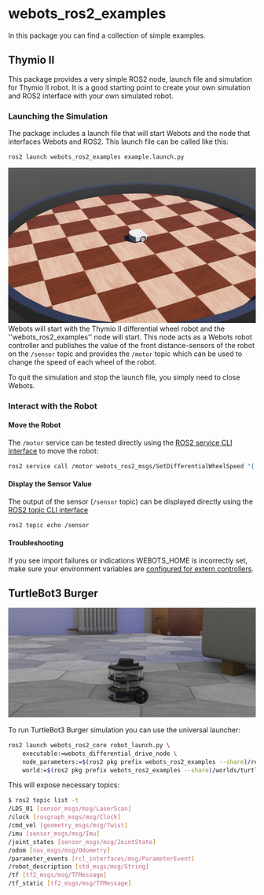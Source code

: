 # webots_ros2_examples

In this package you can find a collection of simple examples.

## Thymio II

This package provides a very simple ROS2 node, launch file and simulation for Thymio II robot. It is a good starting point to create your own simulation and ROS2 interface with your own simulated robot.

### Launching the Simulation
The package includes a launch file that will start Webots and the node that interfaces Webots and ROS2. This launch file can be called like this:

```bash
ros2 launch webots_ros2_examples example.launch.py
```
![Thymio II in Webots](./assets/ros_example.png) Webots will start with the Thymio II differential wheel robot and the ''webots_ros2_examples'' node will start. This node acts as a Webots robot controller and publishes the value of the front distance-sensors of the robot on the `/sensor` topic and provides the `/motor` topic which can be used to change the speed of each wheel of the robot.

To quit the simulation and stop the launch file, you simply need to close Webots.

### Interact with the Robot

#### Move the Robot
The `/motor` service can be tested directly using the [ROS2 service CLI interface](https://index.ros.org/doc/ros2/Tutorials/Introspection-with-command-line-tools) to move the robot:

```bash
ros2 service call /motor webots_ros2_msgs/SetDifferentialWheelSpeed "{ left_speed: 1.0, right_speed: 0.5 }"
```

#### Display the Sensor Value
The output of the sensor (`/sensor` topic) can be displayed directly using the [ROS2 topic CLI interface](https://index.ros.org/doc/ros2/Tutorials/Introspection-with-command-line-tools)

```bash
ros2 topic echo /sensor
```

#### Troubleshooting

If you see import failures or indications WEBOTS_HOME is incorrectly set, make sure your environment variables are [configured for extern controllers](https://www.cyberbotics.com/doc/guide/running-extern-robot-controllers?version=master#environment-variables).


## TurtleBot3 Burger

![TurtleBot3 Burgerin Webots](./assets/turtlebot3_burger.png)

To run TurtleBot3 Burger simulation you can use the universal launcher:
```bash
ros2 launch webots_ros2_core robot_launch.py \
    executable:=webots_differential_drive_node \
    node_parameters:=$(ros2 pkg prefix webots_ros2_examples --share)/resource/turtlebot.yaml \
    world:=$(ros2 pkg prefix webots_ros2_examples --share)/worlds/turtlebot_example.wbt
```

This will expose necessary topics:
```bash
$ ros2 topic list -t
/LDS_01 [sensor_msgs/msg/LaserScan]
/clock [rosgraph_msgs/msg/Clock]
/cmd_vel [geometry_msgs/msg/Twist]
/imu [sensor_msgs/msg/Imu]
/joint_states [sensor_msgs/msg/JointState]
/odom [nav_msgs/msg/Odometry]
/parameter_events [rcl_interfaces/msg/ParameterEvent]
/robot_description [std_msgs/msg/String]
/tf [tf2_msgs/msg/TFMessage]
/tf_static [tf2_msgs/msg/TFMessage]
```
